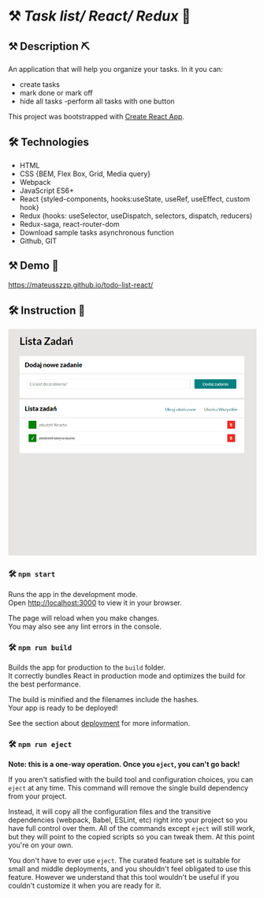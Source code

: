 # ⚒ ***Task list/ React/ Redux*** 📝 

## ⚒ **Description** ⛏
An application that will help you organize your tasks. In it you can:
- create tasks
- mark done or mark off
- hide all tasks
-perform all tasks with one button

This project was bootstrapped with [Create React App](https://github.com/facebook/create-react-app).

## 🛠 **Technologies**
- HTML 
- CSS {BEM, Flex Box, Grid, Media query}
- Webpack
- JavaScript ES6+
- React  {styled-components, hooks:useState, useRef, useEffect, custom hook}
- Redux (hooks: useSelector, useDispatch, selectors, dispatch, reducers)
- Redux-saga, react-router-dom
- Download sample tasks asynchronous function
- Github, GIT 


## ⚒ **Demo** 📂
https://mateusszzp.github.io/todo-list-react/

## 🛠 **Instruction** 🔧
![The presentation](/todo_list_react.gif)


### 🛠 `npm start`

Runs the app in the development mode.\
Open [http://localhost:3000](http://localhost:3000) to view it in your browser.

The page will reload when you make changes.\
You may also see any lint errors in the console.



### 🛠 `npm run build`

Builds the app for production to the `build` folder.\
It correctly bundles React in production mode and optimizes the build for the best performance.

The build is minified and the filenames include the hashes.\
Your app is ready to be deployed!

See the section about [deployment](https://facebook.github.io/create-react-app/docs/deployment) for more information.

### 🛠 `npm run eject`

**Note: this is a one-way operation. Once you `eject`, you can't go back!**

If you aren't satisfied with the build tool and configuration choices, you can `eject` at any time. This command will remove the single build dependency from your project.

Instead, it will copy all the configuration files and the transitive dependencies (webpack, Babel, ESLint, etc) right into your project so you have full control over them. All of the commands except `eject` will still work, but they will point to the copied scripts so you can tweak them. At this point you're on your own.

You don't have to ever use `eject`. The curated feature set is suitable for small and middle deployments, and you shouldn't feel obligated to use this feature. However we understand that this tool wouldn't be useful if you couldn't customize it when you are ready for it.

